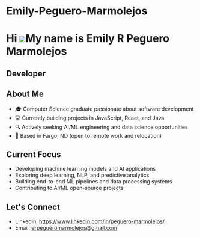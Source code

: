# Emily-Peguero-Marmolejos
Hi ![](https://user-images.githubusercontent.com/18350557/176309783-0785949b-9127-417c-8b55-ab5a4333674e.gif)My name is Emily R Peguero Marmolejos
==================================================================================================================================================

Developer
----------

## About Me
- 🎓 Computer Science graduate passionate about software development
- 💻 Currently building projects in JavaScript, React, and Java
- 🔍 Actively seeking AI/ML engineering and data science opportunities
- 📍 Based in Fargo, ND (open to remote work and relocation)

## Current Focus
- Developing machine learning models and AI applications
- Exploring deep learning, NLP, and predictive analytics
- Building end-to-end ML pipelines and data processing systems
- Contributing to AI/ML open-source projects

## Let's Connect
- LinkedIn: https://www.linkedin.com/in/peguero-marmolejos/
- Email: erpegueromarmolejos@gmail.com
